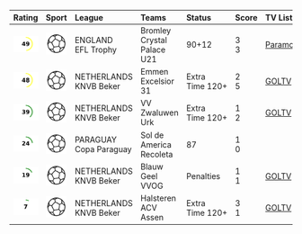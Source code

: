 | Rating                                                                                                                                 | Sport                                                                                                        | League                    | Teams                         | Status          | Score   | TV Listing                                                                            |
|:---------------------------------------------------------------------------------------------------------------------------------------|:-------------------------------------------------------------------------------------------------------------|:--------------------------|:------------------------------|:----------------|:--------|:--------------------------------------------------------------------------------------|
| <img src="https://raw.githubusercontent.com/BlakeDuncan25/Donut-SVG-Ratings/bac4e4a278175106499642192132b1786a9aec38/49.svg" alt="49"> | <img src="https://raw.githubusercontent.com/BlakeDuncan25/Donut-SVG-Ratings/master/soccer.png" alt="Soccer"> | ENGLAND<br>EFL Trophy     | Bromley<br>Crystal Palace U21 | 90+12           | 3<br>3  | <a href="https://www.paramountplus.com/shows/english-football-league/">Paramount+</a> |
| <img src="https://raw.githubusercontent.com/BlakeDuncan25/Donut-SVG-Ratings/bac4e4a278175106499642192132b1786a9aec38/48.svg" alt="48"> | <img src="https://raw.githubusercontent.com/BlakeDuncan25/Donut-SVG-Ratings/master/soccer.png" alt="Soccer"> | NETHERLANDS<br>KNVB Beker | Emmen<br>Excelsior 31         | Extra Time 120+ | 2<br>5  | <a href="https://watch.fanatiz.com/calendar">GOLTV</a>                                |
| <img src="https://raw.githubusercontent.com/BlakeDuncan25/Donut-SVG-Ratings/bac4e4a278175106499642192132b1786a9aec38/39.svg" alt="39"> | <img src="https://raw.githubusercontent.com/BlakeDuncan25/Donut-SVG-Ratings/master/soccer.png" alt="Soccer"> | NETHERLANDS<br>KNVB Beker | VV Zwaluwen<br>Urk            | Extra Time 120+ | 1<br>2  | <a href="https://watch.fanatiz.com/calendar">GOLTV</a>                                |
| <img src="https://raw.githubusercontent.com/BlakeDuncan25/Donut-SVG-Ratings/bac4e4a278175106499642192132b1786a9aec38/24.svg" alt="24"> | <img src="https://raw.githubusercontent.com/BlakeDuncan25/Donut-SVG-Ratings/master/soccer.png" alt="Soccer"> | PARAGUAY<br>Copa Paraguay | Sol de America<br>Recoleta    | 87              | 1<br>0  | <a href="#N/A"></a>                                                                   |
| <img src="https://raw.githubusercontent.com/BlakeDuncan25/Donut-SVG-Ratings/bac4e4a278175106499642192132b1786a9aec38/19.svg" alt="19"> | <img src="https://raw.githubusercontent.com/BlakeDuncan25/Donut-SVG-Ratings/master/soccer.png" alt="Soccer"> | NETHERLANDS<br>KNVB Beker | Blauw Geel<br>VVOG            | Penalties       | 1<br>1  | <a href="https://watch.fanatiz.com/calendar">GOLTV</a>                                |
| <img src="https://raw.githubusercontent.com/BlakeDuncan25/Donut-SVG-Ratings/bac4e4a278175106499642192132b1786a9aec38/7.svg" alt="7">   | <img src="https://raw.githubusercontent.com/BlakeDuncan25/Donut-SVG-Ratings/master/soccer.png" alt="Soccer"> | NETHERLANDS<br>KNVB Beker | Halsteren<br>ACV Assen        | Extra Time 120+ | 3<br>1  | <a href="https://watch.fanatiz.com/calendar">GOLTV</a>                                |